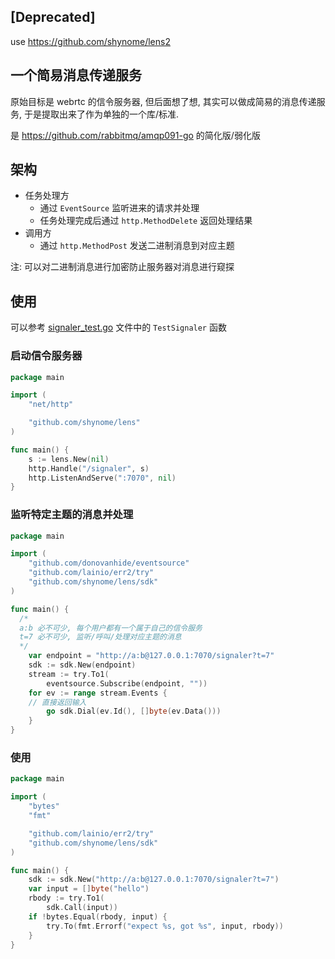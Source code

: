 ## [Deprecated]

use <https://github.com/shynome/lens2>

## 一个简易消息传递服务

原始目标是 webrtc 的信令服务器, 但后面想了想, 其实可以做成简易的消息传递服务,
于是提取出来了作为单独的一个库/标准.

是 <https://github.com/rabbitmq/amqp091-go> 的简化版/弱化版

## 架构

- 任务处理方
  - 通过 `EventSource` 监听进来的请求并处理
  - 任务处理完成后通过 `http.MethodDelete` 返回处理结果
- 调用方
  - 通过 `http.MethodPost` 发送二进制消息到对应主题

注: 可以对二进制消息进行加密防止服务器对消息进行窥探

## 使用

可以参考 [signaler_test.go](./signaler_test.go) 文件中的 `TestSignaler` 函数

### 启动信令服务器

```go
package main

import (
	"net/http"

	"github.com/shynome/lens"
)

func main() {
	s := lens.New(nil)
  	http.Handle("/signaler", s)
	http.ListenAndServe(":7070", nil)
}
```

### 监听特定主题的消息并处理

```go
package main

import (
	"github.com/donovanhide/eventsource"
	"github.com/lainio/err2/try"
	"github.com/shynome/lens/sdk"
)

func main() {
  /*
  a:b 必不可少, 每个用户都有一个属于自己的信令服务
  t=7 必不可少, 监听/呼叫/处理对应主题的消息
  */
	var endpoint = "http://a:b@127.0.0.1:7070/signaler?t=7"
	sdk := sdk.New(endpoint)
	stream := try.To1(
		eventsource.Subscribe(endpoint, ""))
	for ev := range stream.Events {
    // 直接返回输入
		go sdk.Dial(ev.Id(), []byte(ev.Data()))
	}
}
```

### 使用

```go
package main

import (
	"bytes"
	"fmt"

	"github.com/lainio/err2/try"
	"github.com/shynome/lens/sdk"
)

func main() {
	sdk := sdk.New("http://a:b@127.0.0.1:7070/signaler?t=7")
	var input = []byte("hello")
	rbody := try.To1(
		sdk.Call(input))
	if !bytes.Equal(rbody, input) {
		try.To(fmt.Errorf("expect %s, got %s", input, rbody))
	}
}
```
